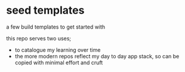 # seed templates
a few build templates to get started with

this repo serves two uses;
- to catalogue my learning over time
- the more modern repos reflect my day to day app stack, so can be copied with minimal effort and cruft
